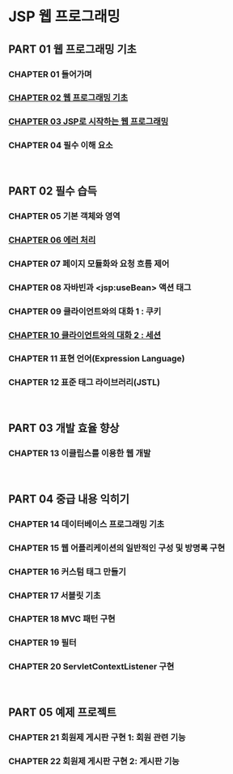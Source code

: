 # JSP 웹 프로그래밍 
## PART 01 웹 프로그래밍 기초
### CHAPTER 01 들어가며
### [CHAPTER 02 웹 프로그래밍 기초](https://github.com/ikkjun/Backend/tree/main/JSP/Chapter2)
### [CHAPTER 03 JSP로 시작하는 웹 프로그래밍](https://github.com/ikkjun/Backend/tree/main/JSP/Chapter3)
### CHAPTER 04 필수 이해 요소
<br>

## PART 02 필수 습득
### CHAPTER 05 기본 객체와 영역
### [CHAPTER 06 에러 처리](https://github.com/ikkjun/Backend/tree/main/JSP/Chapter6)
### CHAPTER 07 페이지 모듈화와 요청 흐름 제어  
### CHAPTER 08 자바빈과 \<jsp:useBean> 액션 태그
### CHAPTER 09 클라이언트와의 대화 1 : 쿠키
### [CHAPTER 10 클라이언트와의 대화 2 : 세션](https://github.com/ikkjun/Backend/tree/main/JSP/Chapter10)
### CHAPTER 11 표현 언어(Expression Language)
### CHAPTER 12 표준 태그 라이브러리(JSTL)
<br>

## PART 03 개발 효율 향상
### CHAPTER 13 이클립스를 이용한 웹 개발
<br>

## PART 04 중급 내용 익히기
### CHAPTER 14 데이터베이스 프로그래밍 기초
### CHAPTER 15 웹 어플리케이션의 일반적인 구성 및 방명록 구현
### CHAPTER 16 커스텀 태그 만들기
### CHAPTER 17 서블릿 기초
### CHAPTER 18 MVC 패턴 구현
### CHAPTER 19 필터
### CHAPTER 20 ServletContextListener 구현
<br>

## PART 05 예제 프로젝트
### CHAPTER 21 회원제 게시판 구현 1: 회원 관련 기능
### CHAPTER 22 회원제 게시판 구현 2: 게시판 기능